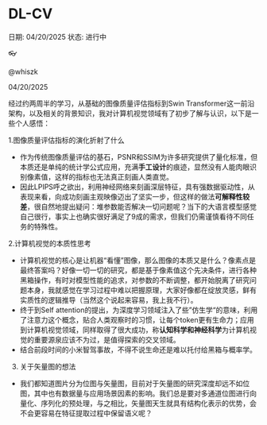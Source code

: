 # DL-CV


日期: 04/20/2025
状态: 进行中

<aside>
👓

@whiszk 

04/20/2025 

</aside>

经过约两周半的学习，从基础的图像质量评估指标到Swin Transformer这一前沿架构，以及相关的背景知识，我对计算机视觉领域有了初步了解与认识，以下是一些个人感悟：

1.图像质量评估指标的演化折射了什么

- 作为传统图像质量评估的基石，PSNR和SSIM为许多研究提供了量化标准，但本质还是单纯的统计学公式应用，充满**手工设计**的痕迹，显然没有人能肉眼识别像素值，这样的指标也无法真正刻画人类直觉。
- 因此LPIPS呼之欲出，利用神经网络来刻画深层特征，具有强数据驱动性，从表现来看，向成功刻画主观映像迈出了坚实一步，但这样的做法**可解释性较差**，很自然地提出疑问：堆参数能否解决一切问题呢？当下的大语言模型感觉自己很行，事实上也确实很好满足了9成的需求，但我们仍需谨慎看待不同任务的特殊性。

2.计算机视觉的本质性思考

- 计算机视觉的核心是让机器“看懂”图像，那么图像的本质又是什么？像素点是最终答案吗？好像一切一切的研究，都是基于像素值这个先决条件，进行各种黑箱操作，有时对模型性能的追求，对参数的不断调整，都开始脱离了研究问题本身，我就感觉在学习过程中难以把握原理，大家好像都在绽放灵感，鲜有实质性的逻辑推导（当然这个说起来容易，我上我不行）。
- 终于到Self attention的提出，为深度学习领域注入了些”仿生学“的意味，利用了注意力这个概念，贴合人类观察时的习惯，让每个token更有生命力；应用到计算机视觉领域，同样取得了很大成功，称**认知科学和神经科学**为计算机视觉的重要源泉应该不为过，是值得探索的交叉领域。
- 结合前段时间的小米智驾事故，不得不说生命还是难以托付给黑箱与概率学。
3. 关于矢量图的想法
- 我们都知道图片分为位图与矢量图，目前对于矢量图的研究深度却远不如位图，其中也有数据量与应用场景因素的影响。我们总是要对多通道位图进行向量化、序列化的预处理，与之相比，矢量图天生就具有结构化表示的优势，会不会更容易在特征提取过程中保留语义呢？
